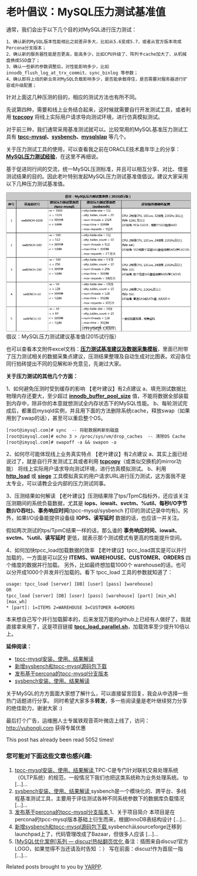 # 老叶倡议：MySQL压力测试基准值

通常，我们会出于以下几个目的对MySQL进行压力测试：

```
1、确认新的MySQL版本性能相比之前差异多大，比如从5.6变成5.7，或者从官方版本改成Percona分支版本；
2、确认新的服务器性能是否更高，能高多少，比如CPU升级了、阵列卡cache加大了、从机械盘换成SSD盘了；
3、确认一些新的参数调整后，对性能影响多少，比如 innodb_flush_log_at_trx_commit、sync_binlog 等参数；
4、确认即将上线的新业务对MySQL负载影响多少，是否能承载得住，是否需要对服务器进行扩容或升级配置；
```

针对上面这几种压测的目的，相应的测试方法也有所不同。

先说第四种，需要和线上业务结合起来，这时候就需要自行开发测试工具，或者利用 **[tcpcopy](https://github.com/session-replay-tools/tcpcopy)** 将线上实际用户请求导向测试环境，进行仿真模拟测试。

对于前三种，我们通常采用基准测试就可以。比较常用的MySQL基准压力测试工具有 **[tpcc-mysql](https://code.launchpad.net/~percona-dev/perconatools/tpcc-mysql)、[sysbench](https://code.launchpad.net/sysbench)、[mysqlslap](http://dev.mysql.com/doc/refman/5.6/en/mysqlslap.html)** 等几个。

关于压力测试工具的使用，可以查看我之前在ORACLE技术嘉年华上的分享：**[MySQL压力测试经验](http://pan.baidu.com/s/1jGjELkq)**，在这里不再细说。

基于促进同行间的交流，统一MySQL压测标准，并且可以相互分享、对比、借鉴测试结果的目的。因此老叶特别发起MySQL压力测试基准值倡议。建议大家采用以下几种压力测试基准值。

[![倡议：MySQL压力测试建议基准值(2015试行版）](.pics/weBENCH-spec-20150721.png)](http://imysql.com/wp-content/uploads/2015/07/weBENCH-spec-20150721.png)倡议：MySQL压力测试建议基准值(2015试行版）

也可以查看本文附件excel文档：**[压力测试基准建议及数据采集模板](https://imysql.com/wp-content/uploads/2015/07/压力测试基准建议及数据采集模板-20150722.xlsx)**，里面已附带了压力测试相关的数据采集点建议，压测结果整理及自动生成对比图表。欢迎各位同行拍砖提出不同的见解和补充意见，先谢过大家。

 

**关于压力测试的其他几个方面：**

1、如何避免压测时受到缓存的影响
 【老叶建议】有2点建议
 a、填充测试数据比物理内存还要大，至少超过 **[innodb_buffer_pool_size](http://dev.mysql.com/doc/refman/5.6/en/innodb-parameters.html#sysvar_innodb_buffer_pool_size)** 值，不能将数据全部装载到内存中，除非你的本意就想测试全内存状态下的MySQL性能。
 b、每轮测试完成后，都重启mysqld实例，并且用下面的方法删除系统cache，释放swap（如果用到了swap的话），甚至可以重启整个OS。

```
[root@imysql.com]# sync  -- 将脏数据刷新到磁盘
[root@imysql.com]# echo 3 > /proc/sys/vm/drop_caches  -- 清除OS Cache
[root@imysql.com]# swapoff -a && swapon -a
```

 

2、如何尽可能体现线上业务真实特点
 【老叶建议】有2点建议
 a、其实上面已经说过了，就是自行开发测试工具或者利用 **[tcpcopy](https://github.com/session-replay-tools/tcpcopy)**（或类似交换机的mirror功能） 将线上实际用户请求导向测试环境，进行仿真模拟测试。
 b、利用 **[http_load](http://acme.com/software/http_load/)** 或 **[siege](https://github.com/JoeDog/siege)** 工具模拟真实的用户请求URL进行压力测试，这方面我不是太专业，可以请教企业内部的压力测试同事。

 

3、压测结果如何解读
 【老叶建议】压测结果除了tps/TpmC指标外，还应该关注压测期间的系统负载数据，尤其是 **iops、iowait、svctm、%util、每秒I/O字节数(I/O吞吐)、事务响应时间**(tpcc-mysql/sysbench 打印的测试记录中均有)。另外，如果I/O设备能提供设备级 **IOPS、读写延时** 数据的话，也应该一并关注。

假如两次测试的tps/TpmC结果一样的话，那么谁的 **事务响应时间、iowait、svctm、%util、读写延时** 更低，就表示那个测试模式有更高的性能提升空间。

 

4、如何加快tpcc_load加载数据的效率
 【老叶建议】tpcc_load其实是可以并行加载的，一方面是可以区分 **ITEMS、WAREHOUSE、CUSTOMER、ORDERS** 四个维度的数据并行加载。
 另外，比如最终想加载1000个 warehouse的话，也可以分开成1000个并发并行加载的。看下 tpcc_load 工具的参数就知道了：

```
usage: tpcc_load [server] [DB] [user] [pass] [warehouse]
OR
tpcc_load [server] [DB] [user] [pass] [warehouse] [part] [min_wh] [max_wh]
* [part]: 1=ITEMS 2=WAREHOUSE 3=CUSTOMER 4=ORDERS
```

本来想自己写个并行加载脚本的，后来发现万能的github上已经有人做好了，我就直接拿来用了，这是项目链接 **[tpcc_load_parallel.sh](http://pan.baidu.com/s/1pJDrzOf)**，加载效率至少提升10倍以上。

 

**延伸阅读：**

- [tpcc-mysql安装、使用、结果解读](http://imysql.com/2014/10/10/tpcc-mysql-full-user-manual.shtml)
- [新增sysbench和tpcc-mysql源码包下载](http://imysql.com/2014/09/18/sysbench-and-tpcc-mysql-source-tarball-download.shtml)
- [发布基于percona的tpcc-mysql分支版本](http://imysql.com/2014/10/11/percona-tpcc-mysql-branch-release.shtml)
- [sysbench安装、使用、结果解读](http://imysql.com/2014/10/17/sysbench-full-user-manual.shtml)

 

关于MySQL的方方面面大家想了解什么，可以直接留言回复，我会从中选择一些热门话题进行分享。 同时希望大家多多**转发**，多一些阅读量是老叶继续努力分享的绝佳助力，谢谢大家 :)

最后打个广告，运维圈人士专属铁观音茶叶微店上线了，访问：http://yuhongli.com 获得专属优惠

 

This post has already been read 5052 times!

### 您可能对下面这些文章也感兴趣:

1. [tpcc-mysql安装、使用、结果解读 ](https://imysql.com/2014/10/10/tpcc-mysql-full-user-manual.shtml) TPC-C是专门针对联机交易处理系统（OLTP系统）的规范，一般情况下我们也把这类系统称为业务处理系统。 tp […]...
2. [sysbench安装、使用、结果解读 ](https://imysql.com/2014/10/17/sysbench-full-user-manual.shtml) sysbench是一个模块化的、跨平台、多线程基准测试工具，主要用于评估测试各种不同系统参数下的数据库负载情况 […]...
3. [发布基于percona的tpcc-mysql分支版本 ](https://imysql.com/2014/10/11/percona-tpcc-mysql-branch-release.shtml) 1、关于项目简介 本项目是在percona的tpcc-mysql版本基础上衍生而来，根据InnoDB表结构设计 […]...
4. [新增sysbench和tpcc-mysql源码包下载 ](https://imysql.com/2014/09/18/sysbench-and-tpcc-mysql-source-tarball-download.shtml) sysbench从sourceforge迁移到launchpad上了，代码管理改成了Bazaar，但很多人应该 […]...
5. [[MySQL优化案例\]系列 — discuz!热帖翻页优化 ](https://imysql.com/2015/04/02/mysql-optimization-case-discuz-hot-post-very-old-paging-optimizing.shtml) 备注：插图来自discuz!官方LOGO，如果觉得不当还请及时告知 ：） 写在前面：discuz!作为首屈一指 […]...

Related posts brought to you by [YARPP](https://wordpress.org/plugins/yet-another-related-posts-plugin/).